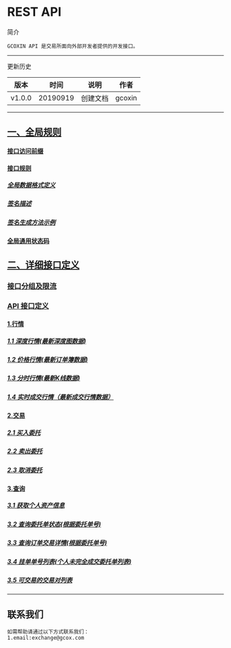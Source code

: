 # REST API

简介

```
GCOXIN API 是交易所面向外部开发者提供的开发接口。
```

------

更新历史

| 版本        | 时间       | 说明           | 作者     |
| --------- | -------- | ------------ | ------ |
| v1.0.0 | 20190919 | 创建文档 | gcoxin |

------

## [一、全局规则](https://github.com/gcoxin/GCOXIN-API_CN/wiki#一全局规则)

#### [接口访问前缀](https://github.com/gcoxin/GCOXIN-API_CN/wiki#接口访问前缀)

#### [接口规则](https://github.com/gcoxin/GCOXIN-API_CN/wiki#%E6%8E%A5%E5%8F%A3%E8%A7%84%E5%88%99)

##### [全局数据格式定义](https://github.com/gcoxin/GCOXIN-API_CN/wiki#%E5%85%A8%E5%B1%80%E6%95%B0%E6%8D%AE%E6%A0%BC%E5%BC%8F%E5%AE%9A%E4%B9%89)

##### [签名描述](https://github.com/gcoxin/GCOXIN-API_CN/wiki#%E7%AD%BE%E5%90%8D%E6%8F%8F%E8%BF%B0) 

#####  [签名生成方法示例](https://github.com/gcoxin/GCOXIN-API_CN/wiki#%E7%AD%BE%E5%90%8D%E7%94%9F%E6%88%90%E6%96%B9%E6%B3%95%E7%A4%BA%E4%BE%8B) 

####  [全局通用状态码](https://github.com/gcoxin/GCOXIN-API_CN/wiki#%E5%85%A8%E5%B1%80%E9%80%9A%E7%94%A8%E7%8A%B6%E6%80%81%E7%A0%81) 

## [二、详细接口定义](https://github.com/gcoxin/GCOXIN-API_CN/wiki#%E4%BA%8C%E8%AF%A6%E7%BB%86%E6%8E%A5%E5%8F%A3%E5%AE%9A%E4%B9%89)

### [接口分组及限流](https://github.com/gcoxin/GCOXIN-API_CN/wiki#%E6%8E%A5%E5%8F%A3%E5%88%86%E7%BB%84%E5%8F%8A%E9%99%90%E6%B5%81)

### [API 接口定义](https://github.com/gcoxin/GCOXIN-API_CN/wiki#api-%E6%8E%A5%E5%8F%A3%E5%AE%9A%E4%B9%89)

#### [1.行情](https://github.com/gcoxin/GCOXIN-API_CN/wiki#1%E8%A1%8C%E6%83%85)

##### [1.1 深度行情(最新深度图数据)](https://github.com/gcoxin/GCOXIN-API_CN/wiki#11-%E6%B7%B1%E5%BA%A6%E8%A1%8C%E6%83%85%E6%9C%80%E6%96%B0%E6%B7%B1%E5%BA%A6%E5%9B%BE%E6%95%B0%E6%8D%AE)

##### [1.2 价格行情(最新订单簿数据)](https://github.com/gcoxin/GCOXIN-API_CN/wiki#12-%E4%BB%B7%E6%A0%BC%E8%A1%8C%E6%83%85%E6%9C%80%E6%96%B0%E8%AE%A2%E5%8D%95%E7%B0%BF%E6%95%B0%E6%8D%AE)

##### [1.3 分时行情(最新K线数据)](https://github.com/gcoxin/GCOXIN-API_CN/wiki#13-%E5%88%86%E6%97%B6%E8%A1%8C%E6%83%85%E6%9C%80%E6%96%B0k%E7%BA%BF%E6%95%B0%E6%8D%AE)

##### [1.4 实时成交行情（最新成交行情数据）](https://github.com/gcoxin/GCOXIN-API_CN/wiki#14-%E5%AE%9E%E6%97%B6%E6%88%90%E4%BA%A4%E8%A1%8C%E6%83%85%E6%9C%80%E6%96%B0%E6%88%90%E4%BA%A4%E8%A1%8C%E6%83%85%E6%95%B0%E6%8D%AE)

#### [2.交易](https://github.com/gcoxin/GCOXIN-API_CN/wiki#2%E4%BA%A4%E6%98%93)

##### [2.1 买入委托](https://github.com/gcoxin/GCOXIN-API_CN/wiki#21-%E4%B9%B0%E5%85%A5%E5%A7%94%E6%89%98)

##### [2.2 卖出委托](https://github.com/gcoxin/GCOXIN-API_CN/wiki#22-%E5%8D%96%E5%87%BA%E5%A7%94%E6%89%98)

##### [2.3 取消委托](https://github.com/gcoxin/GCOXIN-API_CN/wiki#23-%E5%8F%96%E6%B6%88%E5%A7%94%E6%89%98)


#### [3.查询](https://github.com/gcoxin/GCOXIN-API_CN/wiki#3%E6%9F%A5%E8%AF%A2)

##### [3.1 获取个人资产信息](https://github.com/gcoxin/GCOXIN-API_CN/wiki#31-%E8%8E%B7%E5%8F%96%E4%B8%AA%E4%BA%BA%E8%B5%84%E4%BA%A7%E4%BF%A1%E6%81%AF)

##### [3.2 查询委托单状态(根据委托单号)](https://github.com/gcoxin/GCOXIN-API_CN/wiki#32-%E6%9F%A5%E8%AF%A2%E5%A7%94%E6%89%98%E5%8D%95%E7%8A%B6%E6%80%81%E6%A0%B9%E6%8D%AE%E5%A7%94%E6%89%98%E5%8D%95%E5%8F%B7)

##### [3.3 查询订单交易详情(根据委托单号)](https://github.com/gcoxin/GCOXIN-API_CN/wiki#33-%E6%9F%A5%E8%AF%A2%E8%AE%A2%E5%8D%95%E4%BA%A4%E6%98%93%E8%AF%A6%E6%83%85%E6%A0%B9%E6%8D%AE%E5%A7%94%E6%89%98%E5%8D%95%E5%8F%B7)

##### [3.4 挂单单号列表(个人未完全成交委托单列表)](https://github.com/gcoxin/GCOXIN-API_CN/wiki#34-%E6%8C%82%E5%8D%95%E5%8D%95%E5%8F%B7%E5%88%97%E8%A1%A8%E4%B8%AA%E4%BA%BA%E6%9C%AA%E5%AE%8C%E5%85%A8%E6%88%90%E4%BA%A4%E5%A7%94%E6%89%98%E5%8D%95%E5%88%)

##### [3.5 可交易的交易对列表](https://github.com/gcoxin/GCOXIN-API_CN/wiki#35-%E5%8F%AF%E4%BA%A4%E6%98%93%E7%9A%84%E4%BA%A4%E6%98%93%E5%AF%B9%E5%88%97%E8%A1%A8)

------

## 联系我们

```
如需帮助请通过以下方式联系我们：
1.email:exchange@gcox.com 
```
